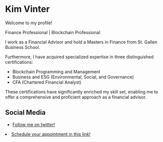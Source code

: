 # Kim Vinter

Welcome to my profile!

Finance Professional | Blockchain Professional

I work as a Financial Advisor and hold a Masters in Finance from St. Gallen Business School. 

Furthermore, I have acquired specialized expertise in three distinguished certifications:
<ul>
<li>Blockchain Programming and Management</li>
<li>Business and ESG (Environmental, Social, and Governance)</li>
<li>CFA (Chartered Financial Analyst)</li>
</ul>
These certifications have significantly enriched my skill set, enabling me to offer a comprehensive and proficient approach as a financial advisor.


<div class="social-media">
    <h2>Social Media</h2>
    <ul>
      <li><a href="https://twitter.com/kimiii051">Follow me on twitter!</a></li>
    </ul>
  </div>  

<div class="Calendly">

<li><a href= "https//calendary.com/kimvinter">Schedule your appointment in this link!</a></li>
